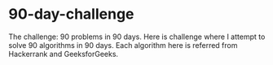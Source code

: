 # 90-day-challenge
The challenge: 90 problems in 90 days.
Here is challenge where I attempt to solve 90 algorithms in 90 days. 
Each algorithm here is referred from Hackerrank and GeeksforGeeks.

